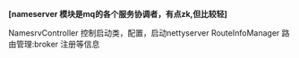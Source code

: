  
 **[nameserver 模块是mq的各个服务协调者，有点zk,但比较轻]**

NamesrvController 控制启动类，配置，启动nettyserver
RouteInfoManager 路由管理:broker 注册等信息

    